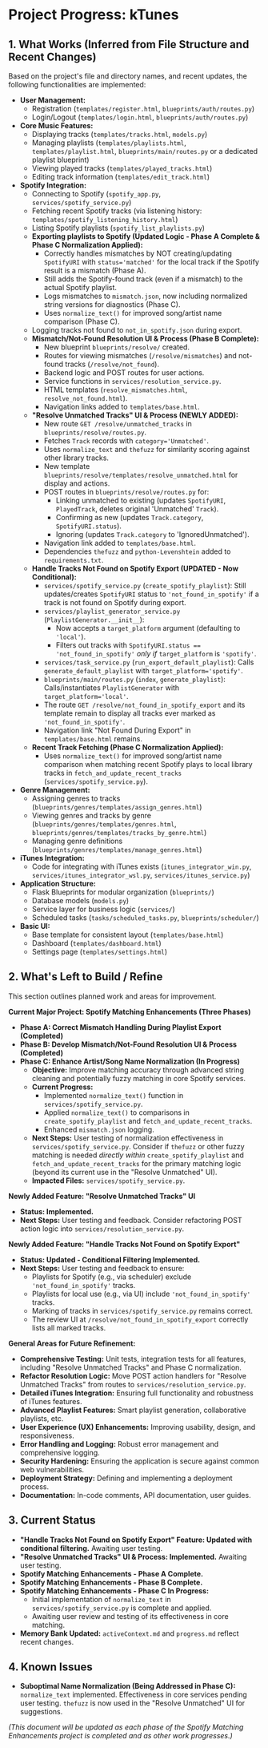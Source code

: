 # Project Progress: kTunes

## 1. What Works (Inferred from File Structure and Recent Changes)

Based on the project's file and directory names, and recent updates, the following functionalities are implemented:

-   **User Management:**
    -   Registration (`templates/register.html`, `blueprints/auth/routes.py`)
    -   Login/Logout (`templates/login.html`, `blueprints/auth/routes.py`)
-   **Core Music Features:**
    -   Displaying tracks (`templates/tracks.html`, `models.py`)
    -   Managing playlists (`templates/playlists.html`, `templates/playlist.html`, `blueprints/main/routes.py` or a dedicated playlist blueprint)
    -   Viewing played tracks (`templates/played_tracks.html`)
    -   Editing track information (`templates/edit_track.html`)
-   **Spotify Integration:**
    -   Connecting to Spotify (`spotify_app.py`, `services/spotify_service.py`)
    -   Fetching recent Spotify tracks (via listening history: `templates/spotify_listening_history.html`)
    -   Listing Spotify playlists (`spotify_list_playlists.py`)
    -   **Exporting playlists to Spotify (Updated Logic - Phase A Complete & Phase C Normalization Applied):**
        -   Correctly handles mismatches by NOT creating/updating `SpotifyURI` with `status='matched'` for the local track if the Spotify result is a mismatch (Phase A).
        -   Still adds the Spotify-found track (even if a mismatch) to the actual Spotify playlist.
        -   Logs mismatches to `mismatch.json`, now including normalized string versions for diagnostics (Phase C).
        -   Uses `normalize_text()` for improved song/artist name comparison (Phase C).
    -   Logging tracks not found to `not_in_spotify.json` during export.
    -   **Mismatch/Not-Found Resolution UI & Process (Phase B Complete):**
        -   New blueprint `blueprints/resolve/` created.
        -   Routes for viewing mismatches (`/resolve/mismatches`) and not-found tracks (`/resolve/not_found`).
        -   Backend logic and POST routes for user actions.
        -   Service functions in `services/resolution_service.py`.
        -   HTML templates (`resolve_mismatches.html`, `resolve_not_found.html`).
        -   Navigation links added to `templates/base.html`.
    -   **"Resolve Unmatched Tracks" UI & Process (NEWLY ADDED):**
        -   New route `GET /resolve/unmatched_tracks` in `blueprints/resolve/routes.py`.
        -   Fetches `Track` records with `category='Unmatched'`.
        -   Uses `normalize_text` and `thefuzz` for similarity scoring against other library tracks.
        -   New template `blueprints/resolve/templates/resolve_unmatched.html` for display and actions.
        -   POST routes in `blueprints/resolve/routes.py` for:
            -   Linking unmatched to existing (updates `SpotifyURI`, `PlayedTrack`, deletes original 'Unmatched' `Track`).
            -   Confirming as new (updates `Track.category`, `SpotifyURI.status`).
            -   Ignoring (updates `Track.category` to 'IgnoredUnmatched').
        -   Navigation link added to `templates/base.html`.
        -   Dependencies `thefuzz` and `python-Levenshtein` added to `requirements.txt`.
    -   **Handle Tracks Not Found on Spotify Export (UPDATED - Now Conditional):**
        -   `services/spotify_service.py` (`create_spotify_playlist`): Still updates/creates `SpotifyURI` status to `'not_found_in_spotify'` if a track is not found on Spotify during export.
        -   `services/playlist_generator_service.py` (`PlaylistGenerator.__init__`):
            -   Now accepts a `target_platform` argument (defaulting to `'local'`).
            -   Filters out tracks with `SpotifyURI.status == 'not_found_in_spotify'` *only if* `target_platform` is `'spotify'`.
        -   `services/task_service.py` (`run_export_default_playlist`): Calls `generate_default_playlist` with `target_platform='spotify'`.
        -   `blueprints/main/routes.py` (`index`, `generate_playlist`): Calls/instantiates `PlaylistGenerator` with `target_platform='local'`.
        -   The route `GET /resolve/not_found_in_spotify_export` and its template remain to display all tracks ever marked as `'not_found_in_spotify'`.
        -   Navigation link "Not Found During Export" in `templates/base.html` remains.
    -   **Recent Track Fetching (Phase C Normalization Applied):**
        -   Uses `normalize_text()` for improved song/artist name comparison when matching recent Spotify plays to local library tracks in `fetch_and_update_recent_tracks` (`services/spotify_service.py`).
-   **Genre Management:**
    -   Assigning genres to tracks (`blueprints/genres/templates/assign_genres.html`)
    -   Viewing genres and tracks by genre (`blueprints/genres/templates/genres.html`, `blueprints/genres/templates/tracks_by_genre.html`)
    -   Managing genre definitions (`blueprints/genres/templates/manage_genres.html`)
-   **iTunes Integration:**
    -   Code for integrating with iTunes exists (`itunes_integrator_win.py`, `services/itunes_integrator_wsl.py`, `services/itunes_service.py`)
-   **Application Structure:**
    -   Flask Blueprints for modular organization (`blueprints/`)
    -   Database models (`models.py`)
    -   Service layer for business logic (`services/`)
    -   Scheduled tasks (`tasks/scheduled_tasks.py`, `blueprints/scheduler/`)
-   **Basic UI:**
    -   Base template for consistent layout (`templates/base.html`)
    -   Dashboard (`templates/dashboard.html`)
    -   Settings page (`templates/settings.html`)

## 2. What's Left to Build / Refine

This section outlines planned work and areas for improvement.

**Current Major Project: Spotify Matching Enhancements (Three Phases)**

*   **Phase A: Correct Mismatch Handling During Playlist Export (Completed)**
*   **Phase B: Develop Mismatch/Not-Found Resolution UI & Process (Completed)**
*   **Phase C: Enhance Artist/Song Name Normalization (In Progress)**
    *   **Objective:** Improve matching accuracy through advanced string cleaning and potentially fuzzy matching in core Spotify services.
    *   **Current Progress:**
        -   Implemented `normalize_text()` function in `services/spotify_service.py`.
        -   Applied `normalize_text()` to comparisons in `create_spotify_playlist` and `fetch_and_update_recent_tracks`.
        -   Enhanced `mismatch.json` logging.
    *   **Next Steps:** User testing of normalization effectiveness in `services/spotify_service.py`. Consider if `thefuzz` or other fuzzy matching is needed *directly within* `create_spotify_playlist` and `fetch_and_update_recent_tracks` for the primary matching logic (beyond its current use in the "Resolve Unmatched" UI).
    *   **Impacted Files:** `services/spotify_service.py`.

**Newly Added Feature: "Resolve Unmatched Tracks" UI**
*   **Status: Implemented.**
*   **Next Steps:** User testing and feedback. Consider refactoring POST action logic into `services/resolution_service.py`.

**Newly Added Feature: "Handle Tracks Not Found on Spotify Export"**
*   **Status: Updated - Conditional Filtering Implemented.**
*   **Next Steps:** User testing and feedback to ensure:
    *   Playlists for Spotify (e.g., via scheduler) exclude `'not_found_in_spotify'` tracks.
    *   Playlists for local use (e.g., via UI) include `'not_found_in_spotify'` tracks.
    *   Marking of tracks in `services/spotify_service.py` remains correct.
    *   The review UI at `/resolve/not_found_in_spotify_export` correctly lists all marked tracks.

**General Areas for Future Refinement:**

-   **Comprehensive Testing:** Unit tests, integration tests for all features, including "Resolve Unmatched Tracks" and Phase C normalization.
-   **Refactor Resolution Logic:** Move POST action handlers for "Resolve Unmatched Tracks" from routes to `services/resolution_service.py`.
-   **Detailed iTunes Integration:** Ensuring full functionality and robustness of iTunes features.
-   **Advanced Playlist Features:** Smart playlist generation, collaborative playlists, etc.
-   **User Experience (UX) Enhancements:** Improving usability, design, and responsiveness.
-   **Error Handling and Logging:** Robust error management and comprehensive logging.
-   **Security Hardening:** Ensuring the application is secure against common web vulnerabilities.
-   **Deployment Strategy:** Defining and implementing a deployment process.
-   **Documentation:** In-code comments, API documentation, user guides.

## 3. Current Status

-   **"Handle Tracks Not Found on Spotify Export" Feature: Updated with conditional filtering.** Awaiting user testing.
-   **"Resolve Unmatched Tracks" UI & Process: Implemented.** Awaiting user testing.
-   **Spotify Matching Enhancements - Phase A Complete.**
-   **Spotify Matching Enhancements - Phase B Complete.**
-   **Spotify Matching Enhancements - Phase C In Progress:**
    -   Initial implementation of `normalize_text` in `services/spotify_service.py` is complete and applied.
    -   Awaiting user review and testing of its effectiveness in core matching.
-   **Memory Bank Updated:** `activeContext.md` and `progress.md` reflect recent changes.

## 4. Known Issues

-   **Suboptimal Name Normalization (Being Addressed in Phase C):** `normalize_text` implemented. Effectiveness in core services pending user testing. `thefuzz` is now used in the "Resolve Unmatched" UI for suggestions.

*(This document will be updated as each phase of the Spotify Matching Enhancements project is completed and as other work progresses.)*
